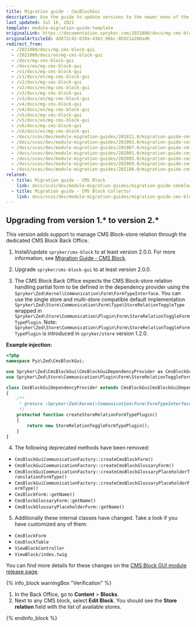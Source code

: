 ```yaml
---
title: Migration guide - CmsBlockGui
description: Use the guide to update versions to the newer ones of the CMS Block GUI module.
last_updated: Jul 16, 2021
template: module-migration-guide-template
originalLink: https://documentation.spryker.com/2021080/docs/mg-cms-block-gui
originalArticleId: dd872c42-639a-4362-96bc-8b921a2b6ad6
redirect_from:
  - /2021080/docs/mg-cms-block-gui
  - /2021080/docs/en/mg-cms-block-gui
  - /docs/mg-cms-block-gui
  - /docs/en/mg-cms-block-gui
  - /v1/docs/mg-cms-block-gui
  - /v1/docs/en/mg-cms-block-gui
  - /v2/docs/mg-cms-block-gui
  - /v2/docs/en/mg-cms-block-gui
  - /v3/docs/mg-cms-block-gui
  - /v3/docs/en/mg-cms-block-gui
  - /v4/docs/mg-cms-block-gui
  - /v4/docs/en/mg-cms-block-gui
  - /v5/docs/mg-cms-block-gui
  - /v5/docs/en/mg-cms-block-gui
  - /v6/docs/mg-cms-block-gui
  - /v6/docs/en/mg-cms-block-gui
  - /docs/scos/dev/module-migration-guides/201811.0/migration-guide-cmsblockgui.html
  - /docs/scos/dev/module-migration-guides/201903.0/migration-guide-cmsblockgui.html
  - /docs/scos/dev/module-migration-guides/201907.0/migration-guide-cmsblockgui.html
  - /docs/scos/dev/module-migration-guides/202001.0/migration-guide-cmsblockgui.html
  - /docs/scos/dev/module-migration-guides/202005.0/migration-guide-cmsblockgui.html
  - /docs/scos/dev/module-migration-guides/202009.0/migration-guide-cmsblockgui.html
  - /docs/scos/dev/module-migration-guides/202108.0/migration-guide-cmsblockgui.html
related:
  - title: Migration guide - CMS Block
    link: docs/scos/dev/module-migration-guides/migration-guide-cmsblock.html
  - title: Migration guide - CMS Block Collector
    link: docs/scos/dev/module-migration-guides/migration-guide-cms-block-collector.html
---
```


## Upgrading from version 1.* to version 2.*

This version adds support to manage CMS Block-store relation through the dedicated CMS Block Back Office.

1. Install/update `spryker/cms-block` to at least version 2.0.0. For more information, see [Migration Guide - CMS Block](/docs/scos/dev/module-migration-guides/migration-guide-cmsblock.html).

2. Upgrade `spryker/cms-block-gui` to at least version 2.0.0.

3. The CMS Block Back Office expects the CMS Block-store relation handling partial form to be defined in the dependency provider using the `Spryker\Zed\Kernel\Communication\Form\FormTypeInterface`. You can use the single store and multi-store compatible default implementation `Spryker\Zed\Store\Communication\Form\Type\StoreRelationToggleType` wrapped in `Spryker\Zed\Store\Communication\Plugin\Form\StoreRelationToggleFormTypePlugin`. Note: `Spryker\Zed\Store\Communication\Plugin\Form\StoreRelationToggleFormTypePlugin` is introduced in `spryker/store` version 1.2.0.

**Example injection:**

```php
<?php
namespace Pyz\Zed\CmsBlockGui;

use Spryker\Zed\CmsBlockGui\CmsBlockGuiDependencyProvider as CmsBlockGuiCmsBlockGuiDependencyProvider;
use Spryker\Zed\Store\Communication\Plugin\Form\StoreRelationToggleFormTypePlugin;

class CmsBlockGuiDependencyProvider extends CmsBlockGuiCmsBlockGuiDependencyProvider
{
    /**
     * @return \Spryker\Zed\Kernel\Communication\Form\FormTypeInterface
     */
    protected function createStoreRelationFormTypePlugin()
    {
        return new StoreRelationToggleFormTypePlugin();
    }
}
```

4. The following deprecated methods have been removed:

* `CmsBlockGuiCommunicationFactory::createCmsBlockForm()`
* `CmsBlockGuiCommunicationFactory::createCmsBlockGlossaryForm()`
* `CmsBlockGuiCommunicationFactory::createCmsBlockGlossaryPlaceholderTranslationFormType()`
* `CmsBlockGuiCommunicationFactory::createCmsBlockGlossaryPlaceholderFormType()`
* `CmsBlockForm::getName()`
* `CmsBlockGlossaryForm::getName()`
* `CmsBlockGlossaryPlaceholderForm::getName()`

5. Additionally these internal classes have changed. Take a look if you have customized any of them:

* `CmsBlockForm`
* `CmsBlockTable`
* `ViewBlockController`
* `ViewBlock/index.twig`

You can find more details for these changes on the [CMS Block GUI module release page](https://github.com/spryker/cms-block-gui/releases).

{% info_block warningBox "Verification" %}

1. In the Back Office, go to **Content** > **Blocks**.
2. Next to any CMS block, select **Edit Block**. You should see the **Store relation** field with the list of available stores.

{% endinfo_block %}
